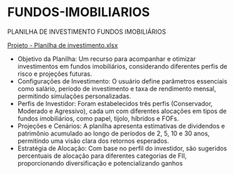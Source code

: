 # FUNDOS-IMOBILIARIOS
PLANILHA DE INVESTIMENTO FUNDOS IMOBILIÁRIOS

[Projeto - Planilha de investimento.xlsx](https://github.com/user-attachments/files/20541261/Projeto.-.Planilha.de.investimento.xlsx)

- Objetivo da Planilha: Um recurso para acompanhar e otimizar investimentos em fundos imobiliários, considerando diferentes perfis de risco e projeções futuras.
- Configurações de Investimento: O usuário define parâmetros essenciais como salário, período de investimento e taxa de rendimento mensal, permitindo simulações personalizadas.
- Perfis de Investidor: Foram estabelecidos três perfis (Conservador, Moderado e Agressivo), cada um com diferentes alocações em tipos de fundos imobiliários, como papel, tijolo, híbridos e FOFs.
- Projeções e Cenários: A planilha apresenta estimativas de dividendos e patrimônio acumulado ao longo de períodos de 2, 5, 10 e 30 anos, permitindo uma visão clara dos retornos esperados.
- Estratégia de Alocação: Com base no perfil do investidor, são sugeridos percentuais de alocação para diferentes categorias de FII, proporcionando diversificação e potencializando ganhos
